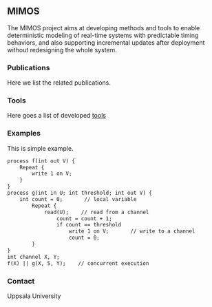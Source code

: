 ## MIMOS

The MIMOS project aims at developing methods and tools to enable deterministic modeling of real-time systems with predictable timing behaviors, and also  supporting incremental updates after deployment without redesigning the whole system.

### Publications
Here we list the related publications.


### Tools
Here goes a list of developed [tools](https://user.it.uu.se/~mormo492/datoor/datoor.htm)


### Examples

This is simple example.

```markdown
process f(int out V) {
    Repeat {
        write 1 on V;	 
    }
}
process g(int in U; int threshold; int out V) {
    int count = 0;       // local variable
        Repeat {
            read(U);	// read from a channel
                count = count + 1;
                if count == threshold  
                    write 1 on V; 		// write to a channel
                    count = 0;	
        }
}
int channel X, Y;
f(X) || g(X, 5, Y);    // concurrent execution
```

### Contact

Uppsala University
